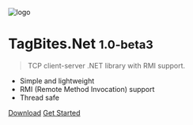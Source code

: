 ![logo](https://www.tagbites.com/net/icon.png)

# TagBites.Net <small>1.0-beta3</small>

> TCP client-server .NET library with RMI support.

* Simple and lightweight
* RMI (Remote Method Invocation) support
* Thread safe

[Download](#tagbitesnet)
[Get Started](#tagbitesnet)

